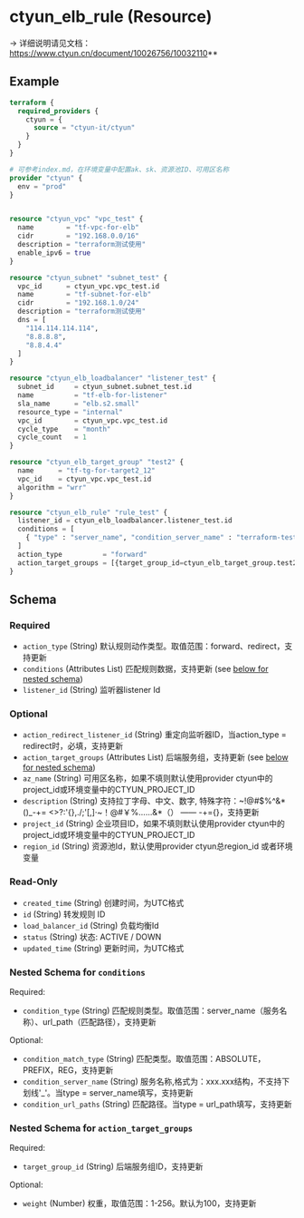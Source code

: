 # ctyun_elb_rule (Resource)
-> 详细说明请见文档：https://www.ctyun.cn/document/10026756/10032110**



## Example

```terraform
terraform {
  required_providers {
    ctyun = {
      source = "ctyun-it/ctyun"
    }
  }
}

# 可参考index.md，在环境变量中配置ak、sk、资源池ID、可用区名称
provider "ctyun" {
  env = "prod"
}


resource "ctyun_vpc" "vpc_test" {
  name        = "tf-vpc-for-elb"
  cidr        = "192.168.0.0/16"
  description = "terraform测试使用"
  enable_ipv6 = true
}

resource "ctyun_subnet" "subnet_test" {
  vpc_id      = ctyun_vpc.vpc_test.id
  name        = "tf-subnet-for-elb"
  cidr        = "192.168.1.0/24"
  description = "terraform测试使用"
  dns = [
    "114.114.114.114",
    "8.8.8.8",
    "8.8.4.4"
  ]
}

resource "ctyun_elb_loadbalancer" "listener_test" {
  subnet_id     = ctyun_subnet.subnet_test.id
  name          = "tf-elb-for-listener"
  sla_name      = "elb.s2.small"
  resource_type = "internal"
  vpc_id        = ctyun_vpc.vpc_test.id
  cycle_type    = "month"
  cycle_count   = 1
}

resource "ctyun_elb_target_group" "test2" {
  name      = "tf-tg-for-target2_12"
  vpc_id    = ctyun_vpc.vpc_test.id
  algorithm = "wrr"
}

resource "ctyun_elb_rule" "rule_test" {
  listener_id = ctyun_elb_loadbalancer.listener_test.id
  conditions = [
    { "type" : "server_name", "condition_server_name" : "terraform-test.com" }
  ]
  action_type          = "forward"
  action_target_groups = [{target_group_id=ctyun_elb_target_group.test2.id}]
}
```

<!-- schema generated by tfplugindocs -->
## Schema

### Required

- `action_type` (String) 默认规则动作类型。取值范围：forward、redirect，支持更新
- `conditions` (Attributes List) 匹配规则数据，支持更新 (see [below for nested schema](#nestedatt--conditions))
- `listener_id` (String) 监听器listener Id

### Optional

- `action_redirect_listener_id` (String) 重定向监听器ID，当action_type = redirect时，必填，支持更新
- `action_target_groups` (Attributes List) 后端服务组，支持更新 (see [below for nested schema](#nestedatt--action_target_groups))
- `az_name` (String) 可用区名称，如果不填则默认使用provider ctyun中的project_id或环境变量中的CTYUN_PROJECT_ID
- `description` (String) 支持拉丁字母、中文、数字, 特殊字符：~!@#$%^&*()_-+= <>?:'{},./;'[,]·~！@#￥%……&*（） —— -+={}，支持更新
- `project_id` (String) 企业项目ID，如果不填则默认使用provider ctyun中的project_id或环境变量中的CTYUN_PROJECT_ID
- `region_id` (String) 资源池Id，默认使用provider ctyun总region_id 或者环境变量

### Read-Only

- `created_time` (String) 创建时间，为UTC格式
- `id` (String) 转发规则 ID
- `load_balancer_id` (String) 负载均衡Id
- `status` (String) 状态: ACTIVE / DOWN
- `updated_time` (String) 更新时间，为UTC格式

<a id="nestedatt--conditions"></a>
### Nested Schema for `conditions`

Required:

- `condition_type` (String) 匹配规则类型。取值范围：server_name（服务名称）、url_path（匹配路径），支持更新

Optional:

- `condition_match_type` (String) 匹配类型。取值范围：ABSOLUTE，PREFIX，REG，支持更新
- `condition_server_name` (String) 服务名称,格式为：xxx.xxx结构，不支持下划线'_'。当type = server_name填写，支持更新
- `condition_url_paths` (String) 匹配路径。当type = url_path填写，支持更新


<a id="nestedatt--action_target_groups"></a>
### Nested Schema for `action_target_groups`

Required:

- `target_group_id` (String) 后端服务组ID，支持更新

Optional:

- `weight` (Number) 权重，取值范围：1-256。默认为100，支持更新